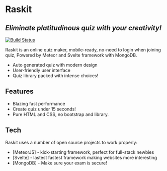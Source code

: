 # Raskit
## _Eliminate platitudinous quiz with your creativity!_

[![Build Status](https://travis-ci.org/joemccann/dillinger.svg?branch=master)](https://travis-ci.org/joemccann/dillinger)

Raskit is an online quiz maker, mobile-ready, no-need to login when joining quiz,
Powered by Meteor and Svelte framework with MongoDB.

- Auto generated quiz with modern design
- User-friendly user interface
- Quiz library packed with intense choices!

## Features

- Blazing fast performance
- Create quiz under 15 seconds!
- Pure HTML and CSS, no bootstrap and library.

## Tech

Raskit uses a number of open source projects to work properly:

- [MeteorJS] - kick-starting framework, perfect for full-stack newbies
- [Svelte] - lastest fastest framework making websites more interesting
- [MongoDB] - Make sure your exam is secure!
